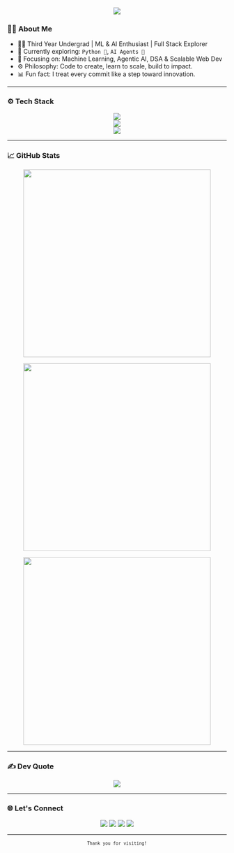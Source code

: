 <h1 align="center">
  <img src="https://readme-typing-svg.herokuapp.com?font=Fira+Code&size=32&pause=1000&color=00FF41&center=true&vCenter=true&width=700&lines=Hello+there!+I'm+Krishna+Naicker" />
</h1>


### 👨‍💻 About Me

- 🧑‍💻 Third Year Undergrad | ML & AI Enthusiast | Full Stack Explorer  
- 🧠 Currently exploring: `Python 🐍`, `AI Agents 🤖`  
- 💼 Focusing on: Machine Learning, Agentic AI, DSA & Scalable Web Dev  
- ⚙️ Philosophy: Code to create, learn to scale, build to impact.  
- 📊 Fun fact: I treat every commit like a step toward innovation.

---

### ⚙️ Tech Stack

<p align="center">
  <img src="https://skillicons.dev/icons?i=cpp,python,html,css,js,nodejs,react,nextjs,tailwind,bootstrap,mongodb" /><br>
  <img src="https://skillicons.dev/icons?i=git,github,vercel,vscode" /><br>
  <img src="https://skillicons.dev/icons?i=pytorch,tensorflow,anaconda,pandas" />
</p>

---

### 📈 GitHub Stats

<p align="center">
  <img src="https://github-readme-stats.vercel.app/api?username=KrishnaNaicker&theme=algolia&show_icons=true&count_private=true" width="430" />
</p>
<p align="center">
  <img src="https://nirzak-streak-stats.vercel.app/?user=KrishnaNaicker&theme=algolia" width="430"/>
</p>
<p align="center">
  <img src="https://github-readme-stats.vercel.app/api/top-langs/?username=KrishnaNaicker&layout=compact&theme=algolia" width="430" />
</p>

---

### ✍️ Dev Quote

<p align="center">
  <img src="https://quotes-github-readme.vercel.app/api?type=horizontal&theme=tokyonight" />
</p>

---

### 🌐 Let's Connect

<p align="center">
  <a href="https://www.linkedin.com/in/krishnanaicker29"><img src="https://skillicons.dev/icons?i=linkedin" /></a>
  <a href="https://x.com/NaickerKum48061"><img src="https://skillicons.dev/icons?i=twitter" /></a>
  <a href="https://www.instagram.com/krishna_naicker/"><img src="https://skillicons.dev/icons?i=instagram" /></a>
  <a href="mailto:krishnanaicker2005@gmail.com"><img src="https://skillicons.dev/icons?i=gmail" /></a>
</p>

---

<p align="center">
  <sub><code>Thank you for visiting!</code></sub>
</p>
